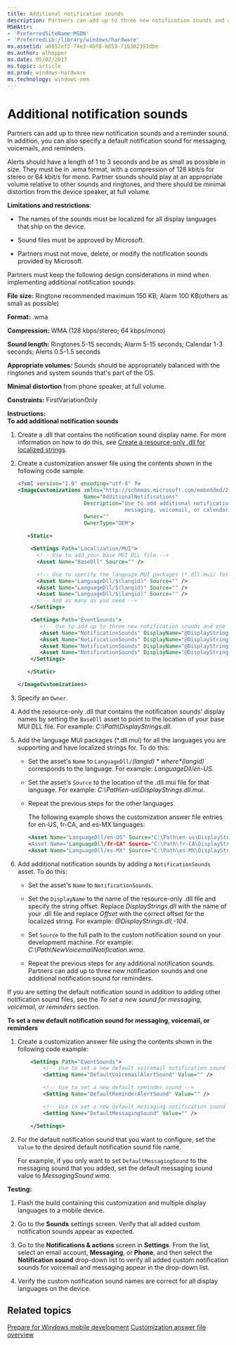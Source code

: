 ```yaml
---
title: Additional notification sounds
description: Partners can add up to three new notification sounds and a reminder sound. In addition, you can also specify a default notification sound for messaging, voicemails, and reminders.
MSHAttr:
- 'PreferredSiteName:MSDN'
- 'PreferredLib:/library/windows/hardware'
ms.assetid: a0852ef2-74e3-40f8-b859-716302391dbe
ms.author: alhopper
ms.date: 05/02/2017
ms.topic: article
ms.prod: windows-hardware
ms.technology: windows-oem
---
```


# Additional notification sounds


Partners can add up to three new notification sounds and a reminder sound. In addition, you can also specify a default notification sound for messaging, voicemails, and reminders.

Alerts should have a length of 1 to 3 seconds and be as small as possible in size. They must be in .wma format, with a compression of 128 kbit/s for stereo or 64 kbit/s for mono. Partner sounds should play at an appropriate volume relative to other sounds and ringtones, and there should be minimal distortion from the device speaker, at full volume.

**Limitations and restrictions**:

-   The names of the sounds must be localized for all display languages that ship on the device.

-   Sound files must be approved by Microsoft.

-   Partners must not move, delete, or modify the notification sounds provided by Microsoft.

Partners must keep the following design considerations in mind when implementing additional notification sounds:

**File size:** Ringtone recommended maximum 150 KB; Alarm 100 KB(others as small as possible)

**Format:** .wma

**Compression:** WMA (128 kbps/stereo; 64 kbps/mono)

**Sound length:** Ringtones 5-15 seconds; Alarm 5-15 seconds; Calendar 1-3 seconds; Alerts 0.5-1.5 seconds

**Appropriate volumes:** Sounds should be appropriately balanced with the ringtones and system sounds that's part of the OS.

**Minimal distortion** from phone speaker, at full volume.

<a href="" id="constraints---firstvariationonly"></a>**Constraints:** FirstVariationOnly  

<a href="" id="instructions-"></a>**Instructions:**  
**To add additional notification sounds**

1.  Create a .dll that contains the notification sound display name. For more information on how to do this, see [Create a resource-only .dll for localized strings](create-a-resource-only-dll-for-localized-strings.md).

2.  Create a customization answer file using the contents shown in the following code sample.

    ```XML
    <?xml version="1.0" encoding="utf-8" ?>
    <ImageCustomizations xmlns="http://schemas.microsoft.com/embedded/2004/10/ImageUpdate"  
                         Name="AdditionalNotifications"  
                         Description="Use to add additional notification sounds and set new default notification sounds for 
                                      messaging, voicemail, or calendar reminders."  
                         Owner=""  
                         OwnerType="OEM"> 
      
       <Static>  

        <Settings Path="Localization/MUI">  
          <!-- Use to add your base MUI DLL file -->
          <Asset Name="BaseDll" Source="" />

          <!-- Use to specify the language MUI packages (*.dll.mui) for the languages you are supporting and have localized strings for -->
          <Asset Name="LanguageDll/$(langid)" Source="" />
          <Asset Name="LanguageDll/$(langid)" Source="" />
          <Asset Name="LanguageDll/$(langid)" Source="" />
          <!-- Add as many as you need -->         
        </Settings>  

        <Settings Path="EventSounds">  
           <!-- Use to add up to three new notification sounds and one additional notification sound for calendar reminders -->
           <Asset Name="NotificationSounds" DisplayName="@DisplayStrings.dll,-Offset" Source="" />
           <Asset Name="NotificationSounds" DisplayName="@DisplayStrings.dll,-Offset" Source="" />
           <Asset Name="NotificationSounds" DisplayName="@DisplayStrings.dll,-Offset" Source="" />
           <Asset Name="NotificationSounds" DisplayName="@DisplayStrings.dll,-Offset" Source="" />
        </Settings>  

       </Static>

    </ImageCustomizations>
    ```

3.  Specify an `Owner`.

4.  Add the resource-only .dll that contains the notification sounds' display names by setting the `BaseDll` asset to point to the location of your base MUI DLL file. For example: *C:\\Path\\DisplayStrings.dll*.

5.  Add the language MUI packages (\*.dll.mui) for all the languages you are supporting and have localized strings for. To do this:

    -   Set the asset's `Name` to `LanguageDll/`*$(langid)* where *$(langid)* corresponds to the language. For example: *LanguageDll/en-US*.

    -   Set the asset's `Source` to the location of the .dll.mui file for that language. For example: *C:\\Path\\en-us\\DisplayStrings.dll.mui*.

    -   Repeat the previous steps for the other languages.

        The following example shows the customization answer file entries for en-US, fr-CA, and es-MX languages:

        ```XML
        <Asset Name="LanguageDll/en-US" Source="C:\Path\en-us\DisplayStrings.dll.mui” />
        <Asset Name="LanguageDll/fr-CA" Source="C:\Path\fr-CA\DisplayStrings.dll.mui" />
        <Asset Name="LanguageDll/es-MX" Source="C:\Path\es-MX\DisplayStrings.dll.mui" />
        ```

6.  Add additional notification sounds by adding a `NotificationSounds` asset. To do this:

    -   Set the asset's `Name` to `NotificationSounds`.

    -   Set the `DisplayName` to the name of the resource-only .dll file and specify the string offset. Replace *DisplayStrings.dll* with the name of your .dll file and replace *Offset* with the correct offset for the localized string. For example: *@DisplayStrings.dll,-104*.

    -   Set `Source` to the full path to the custom notification sound on your development machine. For example: *C:\\Path\\NewVoicemailNotification.wma*.

    -   Repeat the previous steps for any additional notification sounds. Partners can add up to three new notification sounds and one additional notification sound for reminders.

If you are setting the default notification sound in addition to adding other notification sound files, see the *To set a new sound for messaging, voicemail, or reminders* section.

**To set a new default notification sound for messaging, voicemail, or reminders**

1.  Create a customization answer file using the contents shown in the following code example:

    ```XML
        <Settings Path="EventSounds">
            <!-- Use to set a new default voicemail notification sound -->
            <Setting Name="DefaultVoicemailAlertSound" Value="" />

            <!-- Use to set a new default reminder sound -->
            <Setting Name="DefaultReminderAlertSound" Value="" />

            <!-- Use to set a new default messaging notification sound -->
            <Setting Name="DefaultMessagingSound" Value="" />

        </Settings>
    ```

2.  For the default notification sound that you want to configure, set the `Value` to the desired default notification sound file name.

    For example, if you only want to set `DefaultMessagingSound` to the messaging sound that you added, set the default messaging sound value to *MessagingSound.wma*.

<a href="" id="testing-"></a>**Testing:**  
1.  Flash the build containing this customization and multiple display languages to a mobile device.

2.  Go to the **Sounds** settings screen. Verify that all added custom notification sounds appear as expected.

3.  Go to the **Notifications & actions** screen in **Settings**. From the list, select an email account, **Messaging**, or **Phone**, and then select the **Notification sound** drop-down list to verify all added custom notification sounds for voicemail and messaging appear in the drop-down list.

4.  Verify the custom notification sound names are correct for all display languages on the device.

## Related topics

[Prepare for Windows mobile development](https://docs.microsoft.com/en-us/windows-hardware/manufacture/mobile/preparing-for-windows-mobile-development)
[Customization answer file overview](https://docs.microsoft.com/en-us/windows-hardware/customize/mobile/mcsf/customization-answer-file)